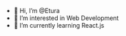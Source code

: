 - 👋 Hi, I’m @Etura
- 👀 I’m interested in Web Development
- 🌱 I’m currently learning React.js

<!---
Etura/Etura is a ✨ special ✨ repository because its `README.md` (this file) appears on your GitHub profile.
You can click the Preview link to take a look at your changes.
--->
